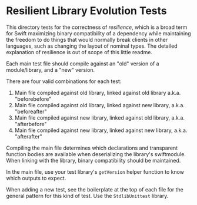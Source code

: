 # Resilient Library Evolution Tests

This directory tests for the correctness of *resilience*, which is a
broad term for Swift maximizing binary compatibility of a dependency
while maintaining the freedom to do things that would normally break
  clients in other languages, such as changing the layout of nominal
  types. The detailed explanation of resilience is out of scope of this
  little readme.

Each main test file should compile against an "old" version of a
module/library, and a "new" version.

There are four valid combinations for each test:

1. Main file compiled against old library, linked against old library
   a.k.a. "beforebefore"
2. Main file compiled against old library, linked against new library,
   a.k.a. "beforeafter"
3. Main file compiled against new library, linked against old library,
   a.k.a. "afterbefore"
4. Main file compiled against new library, linked against new library,
   a.k.a. "afterafter"

Compiling the main file determines which declarations and transparent
function bodies are available when deserializing the library's
swiftmodule. When linking with the library, binary compatibility should
be maintained.

In the main file, use your test library's `getVersion` helper function
to know which outputs to expect.

When adding a new test, see the boilerplate at the top of each file for
the general pattern for this kind of test. Use the `StdlibUnittest`
library.

